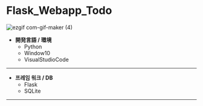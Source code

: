 # Flask_Webapp_Todo

![ezgif com-gif-maker (4)](https://user-images.githubusercontent.com/80504740/136684654-81f96393-807a-4a7c-9bb8-fcbc8d50cb94.gif)

* **開発言語 / 環境**
  * Python
  * Window10
  * VisualStudioCode
***
* **프레임 워크 / DB**
  * Flask
  * SQLite
***
  



